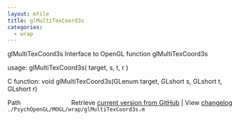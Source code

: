 ```yaml
---
layout: mfile
title: glMultiTexCoord3s
categories:
  - wrap
---
```


glMultiTexCoord3s  Interface to OpenGL function glMultiTexCoord3s

usage:  glMultiTexCoord3s\( target, s, t, r \)

C function:  void glMultiTexCoord3s\(GLenum target, GLshort s, GLshort t, GLshort r\)


<div class="code_header" style="text-align:right;">
  <span style="float:left;">Path&nbsp;&nbsp;</span> <span class="counter">Retrieve <a href=
  "https://raw.github.com/Psychtoolbox-3/Psychtoolbox-3/beta/./PsychOpenGL/MOGL/wrap/glMultiTexCoord3s.m">current version from GitHub</a> | View <a href=
  "https://github.com/Psychtoolbox-3/Psychtoolbox-3/commits/beta/./PsychOpenGL/MOGL/wrap/glMultiTexCoord3s.m">changelog</a></span>
</div>
<div class="code">
  <code>./PsychOpenGL/MOGL/wrap/glMultiTexCoord3s.m</code>
</div>
